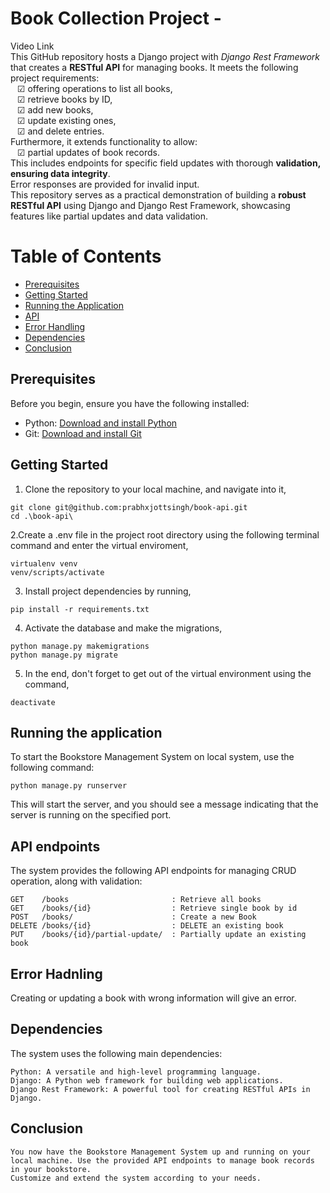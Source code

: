 # Book Collection Project -
 <a hraf = "https://drive.google.com/file/d/1w7_NEWz_kk9VfX4JPiIZYj6JqWzrsDta/view?usp=sharing" > Video Link </a>
 <br>
This GitHub repository hosts a Django project with *Django Rest Framework* that creates a **RESTful API** for managing books. It meets the following project requirements:
<br> &ensp; &#9745; offering operations to list all books, 
<br> &ensp; &#9745; retrieve books by ID,
<br> &ensp; &#9745; add new books,
<br> &ensp; &#9745; update existing ones,
<br> &ensp; &#9745; and delete entries. 
<br> Furthermore, it extends functionality to allow:
<br> &ensp; &#9745; partial updates of book records. 
<br> This includes endpoints for specific field updates with thorough **validation, ensuring data integrity**. 
<br> Error responses are provided for invalid input. 
<br> This repository serves as a practical demonstration of building a **robust RESTful API** using Django and Django Rest Framework, showcasing features like partial updates and data validation.

# Table of Contents

- [Prerequisites](#pre-req)
- [Getting Started](#gettinStart)
- [Running the Application](#run-app)
- [API](#api-endpoints)
- [Error Handling](#error-hand)
- [Dependencies](#depen)
- [Conclusion](#conc)


<a id="pre-req"></a>
## Prerequisites
Before you begin, ensure you have the following installed:
- Python: <a href = "https://www.python.org/downloads/"> Download and install Python </a>
- Git: <a href = "https://git-scm.com/downloads"> Download and install Git </a>

<a id="gettinStart"></a>
## Getting Started
1. Clone the repository to your local machine, and navigate into it,
```
git clone git@github.com:prabhxjottsingh/book-api.git
cd .\book-api\
```
2.Create a .env file in the project root directory using the following terminal command and enter the virtual enviroment,  
```
virtualenv venv
venv/scripts/activate
```
3. Install project dependencies by running, 
```
pip install -r requirements.txt
```
4. Activate the database and make the migrations,
```
python manage.py makemigrations
python manage.py migrate
```
5. In the end, don't forget to get out of the virtual environment using the command,
```
deactivate
```

<a id="run-app"></a>
## Running the application
To start the Bookstore Management System on local system, use the following command: 
```
python manage.py runserver
```
This will start the server, and you should see a message indicating that the server is running on the specified port.

<a id = "api-endpoints"> </a>
## API endpoints
The system provides the following API endpoints for managing CRUD operation, along with validation:

```
GET    /books                       : Retrieve all books
GET    /books/{id}                  : Retrieve single book by id
POST   /books/                      : Create a new Book
DELETE /books/{id}                  : DELETE an existing book
PUT    /books/{id}/partial-update/  : Partially update an existing book
```

<a id = "error-hand"> </a>
## Error Hadnling
Creating or updating a book with wrong information will give an error.

<a id = "depen"></a>
## Dependencies
The system uses the following main dependencies:
```
Python: A versatile and high-level programming language.
Django: A Python web framework for building web applications.
Django Rest Framework: A powerful tool for creating RESTful APIs in Django.
```

<a id = "conc"></a>
## Conclusion
```
You now have the Bookstore Management System up and running on your local machine. Use the provided API endpoints to manage book records in your bookstore. 
Customize and extend the system according to your needs.
```
